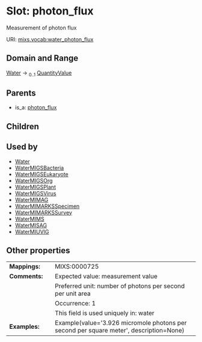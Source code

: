 
# Slot: photon_flux


Measurement of photon flux

URI: [mixs.vocab:water_photon_flux](https://w3id.org/mixs/vocab/water_photon_flux)


## Domain and Range

[Water](Water.md) &#8594;  <sub>0..1</sub> [QuantityValue](QuantityValue.md)

## Parents

 *  is_a: [photon_flux](photon_flux.md)

## Children


## Used by

 * [Water](Water.md)
 * [WaterMIGSBacteria](WaterMIGSBacteria.md)
 * [WaterMIGSEukaryote](WaterMIGSEukaryote.md)
 * [WaterMIGSOrg](WaterMIGSOrg.md)
 * [WaterMIGSPlant](WaterMIGSPlant.md)
 * [WaterMIGSVirus](WaterMIGSVirus.md)
 * [WaterMIMAG](WaterMIMAG.md)
 * [WaterMIMARKSSpecimen](WaterMIMARKSSpecimen.md)
 * [WaterMIMARKSSurvey](WaterMIMARKSSurvey.md)
 * [WaterMIMS](WaterMIMS.md)
 * [WaterMISAG](WaterMISAG.md)
 * [WaterMIUVIG](WaterMIUVIG.md)

## Other properties

|  |  |  |
| --- | --- | --- |
| **Mappings:** | | MIXS:0000725 |
| **Comments:** | | Expected value: measurement value |
|  | | Preferred unit: number of photons per second per unit area |
|  | | Occurrence: 1 |
|  | | This field is used uniquely in: water |
| **Examples:** | | Example(value='3.926 micromole photons per second per square meter', description=None) |

